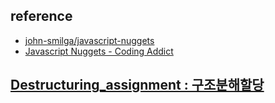 ## reference

- [john-smilga/javascript-nuggets](https://github.com/john-smilga/javascript-nuggets)
- [Javascript Nuggets - Coding Addict](https://www.youtube.com/playlist?list=PLnHJACx3NwAfRUcuKaYhZ6T5NRIpzgNGJ)

## [Destructuring_assignment : 구조분해할당](https://developer.mozilla.org/ko/docs/Web/JavaScript/Reference/Operators/Destructuring_assignment)
